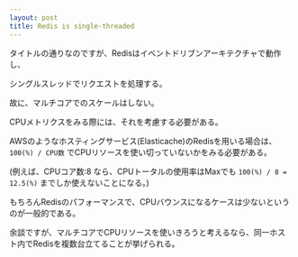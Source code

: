 ```yaml
---
layout: post
title: Redis is single-threaded
---
```


タイトルの通りなのですが、Redisはイベントドリブンアーキテクチャで動作し、

シングルスレッドでリクエストを処理する。

故に、マルチコアでのスケールはしない。

CPUメトリクスをみる際には、それを考慮する必要がある。

AWSのようなホスティングサービス(Elasticache)のRedisを用いる場合は、 `100(%) / CPU数` でCPUリソースを使い切っていないかをみる必要がある。

(例えば、CPUコア数:8 なら、CPUトータルの使用率はMaxでも `100(%) / 8 = 12.5(%)` までしか使えないことになる。)

もちろんRedisのパフォーマンスで、CPUバウンスになるケースは少ないというのが一般的である。

余談ですが、マルチコアでCPUリソースを使いきろうと考えるなら、同一ホスト内でRedisを複数台立てることが挙げられる。
